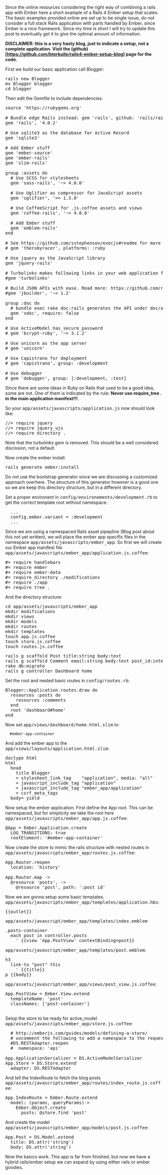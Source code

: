 Since the online resources considering the right way of combining a rails app with Ember here a short example of a Rails 4 Ember setup that scales. The basic examples provided online are set up to be single issue, do not consider a full stack Rails application with parts handled by Ember, since Ember is a nice framework. Since my time is short I will try to update this post to eventually get it to give the optimal amount of information.

<b>DISCLAIMER: this is a very hasty blog, just to indicate a setup, not
a complete application. Visit the (github)[https://github.com/bterkuile/rails4-ember-setup-blog] page for the code.
</b>

First we build our basic application call Blogger:

<pre>
rails new Blogger
mv Blogger blogger
cd blogger
</pre>

Then edit the Gemfile to include dependencies:

<pre>
source 'https://rubygems.org'

# Bundle edge Rails instead: gem 'rails', github: 'rails/rails'
gem 'rails', '4.0.2'

# Use sqlite3 as the database for Active Record
gem 'sqlite3'

# Add Ember stuff
gem 'ember-source'
gem 'ember-rails'
gem 'slim-rails'

group :assets do
  # Use SCSS for stylesheets
  gem 'sass-rails', '~> 4.0.0'

  # Use Uglifier as compressor for JavaScript assets
  gem 'uglifier', '>= 1.3.0'

  # Use CoffeeScript for .js.coffee assets and views
  gem 'coffee-rails', '~> 4.0.0'

  # Add Ember stuff
  gem 'emblem-rails'
end

# See https://github.com/sstephenson/execjs#readme for more supported runtimes
# gem 'therubyracer', platforms: :ruby

# Use jquery as the JavaScript library
gem 'jquery-rails'

# Turbolinks makes following links in your web application faster. Read more: https://github.com/rails/turbolinks
#gem 'turbolinks'

# Build JSON APIs with ease. Read more: https://github.com/rails/jbuilder
#gem 'jbuilder', '~> 1.2'

group :doc do
  # bundle exec rake doc:rails generates the API under doc/api.
  gem 'sdoc', require: false
end

# Use ActiveModel has_secure_password
# gem 'bcrypt-ruby', '~> 3.1.2'

# Use unicorn as the app server
# gem 'unicorn'

# Use Capistrano for deployment
# gem 'capistrano', group: :development

# Use debugger
# gem 'debugger', group: [:development, :test]
</pre>

Since there are some ideas in Ruby on Rails that used to be a good idea,
some are not. One of them is indicated by the rule: <strong>Never use
require_tree . in the main application manifest!!!</strong>.

So your <tt>app/assets/javascripts/application.js</tt> now should look
like:

<pre>
//= require jquery
//= require jquery_ujs
//= require_directory .
</pre>

Note that the turbolinks gem is removed. This should be a well considered
discission, not a default.

Now create the ember install:
<pre>
rails generate ember:install
</pre>
Do not use the bootstrap generator since we are discussing a customized
approach overhere. The structure of this generator however is a good one
so we are keep this directory structure, but in a different directory.

Set a proper environent in <tt>config/environements/development.rb</tt>
to get the correct template root without namespace:
<pre>
  ...
  config.ember.variant = :development 
  ...
</pre>

Since we are using a namespaced Rails asset pipepline (Blog post about
this not yet written), we will place the ember app specific files in the
namespace <tt>app/assets/javascripts/ember\_app</tt>. So first we will
create our Ember app manifest file
<tt>app/assets/javascripts/ember_app/application.js.coffee</tt>:

<pre>
#= require handlebars
#= require ember
#= require ember-data
#= require_directory ./modifications
#= require ./app
#= require_tree .
</pre>

And the directory structure:
<pre>
cd app/assets/javascripts/ember_app
mkdir modifications
mkdir views
mkdir models
mkdir routes
mkdir templates
touch app.js.coffee
touch store.js.coffee
touch routes.js.coffee
</pre>

<pre>
rails g scaffold Post title:string body:text
rails g scaffold Comment email:string body:text post_id:integer
rake db:migrate
rails g controller Dashboard home
</pre>

Set the root and nested basic routes in <tt>config/routes.rb</tt>:
<pre>
Blogger::Application.routes.draw do
  resources :posts do
    resources :comments
  end
  root 'dashboard#home'
end
</pre>

Now set <tt>app/views/dashboard/home.html.slim</tt> to:

```
  #ember-app-container
```

And add the ember app to the
<tt>app/views/layouts/application.html.slim</tt>:
<pre>
doctype html
html
  head
    title Blogger
    = stylesheet_link_tag    "application", media: "all"
    = javascript_include_tag "application"
    = javascript_include_tag "ember_app/application"
    = csrf_meta_tags
  body= yield
</pre>

Now setup the ember application. First define the App root. This can be
namespaced, but for simplicity we take the root here
<tt>app/assets/javascripts/ember_app/app.js.coffee</tt>:
<pre>
@App = Ember.Application.create
  LOG_TRANSITIONS: true
  rootElement: '#ember-app-container'
</pre>

Now create the store to mimic the rails structure with nested routes in
<tt>app/assets/javascripts/ember_app/routes.js.coffee</tt>:

<pre>
App.Router.reopen
  location: 'history'

App.Router.map ->
  @resource 'posts', ->
    @resource 'post', path: ':post_id'
</pre>

Now we are gonna setup some basic templates.
<tt>app/assets/javascripts/ember_app/templates/application.hbs</tt>:
<pre>
{{outlet}}
</pre>

<tt>app/assets/javascript/ember_app/templates/index.emblem</tt>
<pre>
.posts-container
  each post in controller.posts
    ' {{view 'App.PostView' contextBinding=post}}
</pre>

<tt>app/assets/javascript/ember_app/templates/post.emblem</tt>:
<pre>
h3
  link-to "post" this
    ' {{title}}
p {{body}}
</pre>

<tt>app/assets/javascript/ember_app/views/post_view.js.coffee</tt>:
<pre>
App.PostView = Ember.View.extend
  templateName: 'post'
  classNames: ['post-container']

</pre>

Setup the store to be ready for active_model
<tt>app/assets/javascripts/ember_app/store.js.coffee</tt>:
<pre>
  # http://emberjs.com/guides/models/defining-a-store/
  # uncomment the following to add a namespace to the requests
  #DS.RESTAdapter.reopen
  #  namespace: 'api'

App.ApplicationSerializer = DS.ActiveModelSerializer
App.Store = DS.Store.extend
  adapter: DS.RESTAdapter
</pre>

And tell the IndexRoute to fetch the blog posts
<tt>app/assets/javascripts/ember_app/routes/index_route.js.coffee</tt>:
<pre>
App.IndexRoute = Ember.Route.extend
  model: (params, queryParams)->
    Ember.Object.create
      posts: @store.find 'post'
</pre>

And create the model
<tt>app/assets/javascripts/ember_app/models/post.js.coffee</tt>:
<pre>
App.Post = DS.Model.extend
  title: DS.attr('string')
  body: DS.attr('string')
</pre>

Now the basics work. This app is far from finished, but now we have a
hybrid rails/ember setup we can expand by using either rails or ember
goodies.
